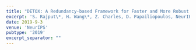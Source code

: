 ```yaml
---
title: "DETOX: A Redundancy-based Framework for Faster and More Robust Gradient Aggregation"
excerpt: 'S. Rajput\*, H. Wang\*, Z. Charles, D. Papailiopoulos, NeurIPS 2019, \[[link](http://papers.nips.cc/paper/9220-detox-a-redundancy-based-framework-for-faster-and-more-robust-gradient-aggregation)\]'
date: 2019-9-3
venue: 'NeurIPS'
pubtype: '2019'
excerpt_separator: ""
---
```

